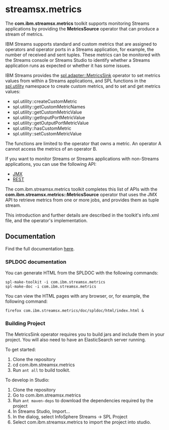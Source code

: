 # streamsx.metrics

The **com.ibm.streamsx.metrics** toolkit supports monitoring Streams applications
by providing the **MetricsSource** operator that can produce a stream of metrics.

IBM Streams supports standard and custom metrics that are assigned to operators
and operator ports in a Streams application, for example, the number of received
and sent tuples. These metrics can be monitored with the Streams console or
Streams Studio to identify whether a Streams application runs as expected or
whether it has some issues.

IBM Streams provides the
[spl.adapter::MetricsSink](http://www.ibm.com/support/knowledgecenter/en/SSCRJU_4.2.0/com.ibm.streams.toolkits.doc/spldoc/dita/tk$spl/op$spl.adapter$MetricsSink.html)
operator to set metrics values from within a Streams applications, and SPL
functions in the [spl.utility](http://www.ibm.com/support/knowledgecenter/en/SSCRJU_4.2.0/com.ibm.streams.toolkits.doc/spldoc/dita/tk$spl/ns$spl.utility.html)
namespace to create custom metrics, and to set and get metrics values:

* spl.utility::createCustomMetric
* spl.utility::getCustomMetricNames
* spl.utility::getCustomMetricValue
* spl.utility::getInputPortMetricValue
* spl.utility::getOutputPortMetricValue
* spl.utility::hasCustomMetric
* spl.utility::setCustomMetricValue

The functions are limited to the operator that owns a metric. An operator A
cannot access the metrics of an operator B.

If you want to monitor Streams or Streams applications with non-Streams
applications, you can use the following API:

* [JMX](http://www.ibm.com/support/knowledgecenter/SSCRJU_4.2.0/com.ibm.streams.ref.doc/doc/jmxapi.html)
* [REST](http://www.ibm.com/support/knowledgecenter/SSCRJU_4.2.0/com.ibm.streams.restapi.doc/doc/restapis.html)

The com.ibm.streamsx.metrics toolkit completes this list of APIs with the
**com.ibm.streamsx.metrics::MetricsSource** operator that uses the JMX API
to retrieve metrics from one or more jobs, and provides them as tuple stream.

This introduction and further details are described in the toolkit's info.xml
file, and the operator's implementation.

## Documentation

Find the full documentation [here](https://ibmstreams.github.io/streamsx.metrics/).

### SPLDOC documentation

You can generate HTML from the SPLDOC with the following commands:

```
spl-make-toolkit -i com.ibm.streamsx.metrics
spl-make-doc -i com.ibm.streamsx.metrics
```

You can view the HTML pages with any browser, or, for example, the following
command:

```
firefox com.ibm.streamsx.metrics/doc/spldoc/html/index.html &
```

### Building Project
The MetricsSink operator requires you to build jars and include them in your project. You will also need to have an ElasticSearch server running.

To get started:

1.  Clone the repository
2.  cd com.ibm.streamsx.metrics
3.  Run `ant all` to build toolkit.

To develop in Studio:

1.  Clone the repository
2.  Go to com.ibm.streamsx.metrics
3.  Run `ant maven-deps` to download the dependencies required by the project
3.  In Streams Studio, Import...
5.  In the dialog, select InfoSphere Streams -> SPL Project
6.  Select com.ibm.streamsx.metrics to import the project into studio.

